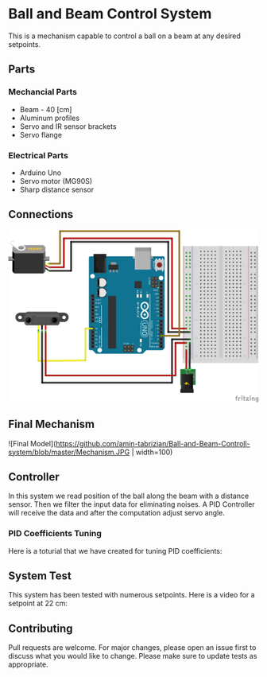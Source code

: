 
# Ball and Beam Control System

This is a mechanism capable to control a ball on a beam at any desired setpoints. 
##  Parts

### Mechancial Parts

* Beam - 40 [cm]
* Aluminum profiles
* Servo and IR sensor brackets
* Servo flange

### Electrical Parts

* Arduino Uno
* Servo motor (MG90S)
* Sharp distance sensor


## Connections
![Circuit](https://github.com/amin-tabrizian/Ball-and-Beam-Controll-system/blob/master/Circuit.png)

## Final Mechanism
![Final Model](https://github.com/amin-tabrizian/Ball-and-Beam-Controll-system/blob/master/Mechanism.JPG | width=100)
## Controller

In this system we read position of the ball along the beam with a distance sensor. Then we filter the input data for eliminating noises. A PID Controller will receive the data and after the computation adjust servo angle.

### PID Coefficients Tuning

Here is a toturial that we have created for tuning PID coefficients:

## System Test

This system has been tested with numerous setpoints. Here is a video for a setpoint at 22 cm:


## Contributing
Pull requests are welcome. For major changes, please open an issue first to discuss what you would like to change.
Please make sure to update tests as appropriate.



